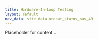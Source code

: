 ```yaml
---
title: Hardware-In-Loop Testing
layout: default
nav_data: site.data.oresat_status_nav_49
---
```



Placeholder for content...
